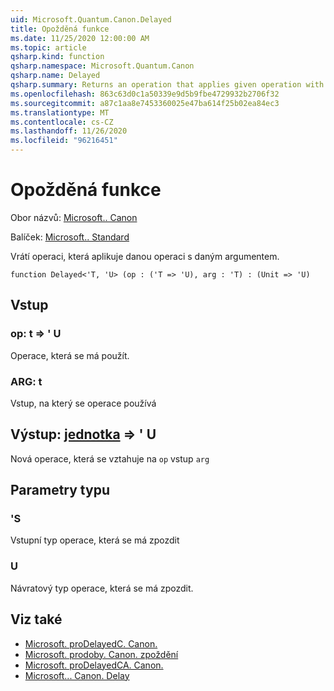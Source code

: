 ```yaml
---
uid: Microsoft.Quantum.Canon.Delayed
title: Opožděná funkce
ms.date: 11/25/2020 12:00:00 AM
ms.topic: article
qsharp.kind: function
qsharp.namespace: Microsoft.Quantum.Canon
qsharp.name: Delayed
qsharp.summary: Returns an operation that applies given operation with given argument.
ms.openlocfilehash: 863c63d0c1a50339e9d5b9fbe4729932b2706f32
ms.sourcegitcommit: a87c1aa8e7453360025e47ba614f25b02ea84ec3
ms.translationtype: MT
ms.contentlocale: cs-CZ
ms.lasthandoff: 11/26/2020
ms.locfileid: "96216451"
---
```

# <a name="delayed-function"></a>Opožděná funkce

Obor názvů: [Microsoft.. Canon](xref:Microsoft.Quantum.Canon)

Balíček: [Microsoft.. Standard](https://nuget.org/packages/Microsoft.Quantum.Standard)


Vrátí operaci, která aplikuje danou operaci s daným argumentem.

```qsharp
function Delayed<'T, 'U> (op : ('T => 'U), arg : 'T) : (Unit => 'U)
```


## <a name="input"></a>Vstup

### <a name="op--t--u"></a>op: t => ' U 

Operace, která se má použít.


### <a name="arg--t"></a>ARG: t

Vstup, na který se operace používá



## <a name="output--unit--u"></a>Výstup: [jednotka](xref:microsoft.quantum.lang-ref.unit) => ' U 

Nová operace, která se vztahuje na `op` vstup `arg`

## <a name="type-parameters"></a>Parametry typu

### <a name="t"></a>'S

Vstupní typ operace, která se má zpozdit
### <a name="u"></a>U

Návratový typ operace, která se má zpozdit.

## <a name="see-also"></a>Viz také

- [Microsoft. proDelayedC. Canon.](xref:Microsoft.Quantum.Canon.DelayedC)
- [Microsoft. prodoby. Canon. zpoždění](xref:Microsoft.Quantum.Canon.DelayedA)
- [Microsoft. proDelayedCA. Canon.](xref:Microsoft.Quantum.Canon.DelayedCA)
- [Microsoft... Canon. Delay](xref:Microsoft.Quantum.Canon.Delay)